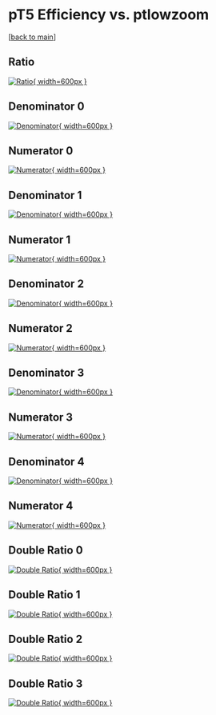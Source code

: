 # pT5 Efficiency vs. ptlowzoom

[[back to main](./)]



## Ratio

[![Ratio](../mtv/var/pT5_vtr_321_-1_eff_ptlowzoom.png){ width=600px }](../mtv/var/pT5_vtr_321_-1_eff_ptlowzoom.pdf)

## Denominator 0

[![Denominator](../mtv/den/pT5_vtr_321_-1_eff_ptlowzoom_den0.png){ width=600px }](../mtv/den/pT5_vtr_321_-1_eff_ptlowzoom_den0.pdf)

## Numerator 0

[![Numerator](../mtv/num/pT5_vtr_321_-1_eff_ptlowzoom_num0.png){ width=600px }](../mtv/num/pT5_vtr_321_-1_eff_ptlowzoom_num0.pdf)

## Denominator 1

[![Denominator](../mtv/den/pT5_vtr_321_-1_eff_ptlowzoom_den1.png){ width=600px }](../mtv/den/pT5_vtr_321_-1_eff_ptlowzoom_den1.pdf)

## Numerator 1

[![Numerator](../mtv/num/pT5_vtr_321_-1_eff_ptlowzoom_num1.png){ width=600px }](../mtv/num/pT5_vtr_321_-1_eff_ptlowzoom_num1.pdf)

## Denominator 2

[![Denominator](../mtv/den/pT5_vtr_321_-1_eff_ptlowzoom_den2.png){ width=600px }](../mtv/den/pT5_vtr_321_-1_eff_ptlowzoom_den2.pdf)

## Numerator 2

[![Numerator](../mtv/num/pT5_vtr_321_-1_eff_ptlowzoom_num2.png){ width=600px }](../mtv/num/pT5_vtr_321_-1_eff_ptlowzoom_num2.pdf)

## Denominator 3

[![Denominator](../mtv/den/pT5_vtr_321_-1_eff_ptlowzoom_den3.png){ width=600px }](../mtv/den/pT5_vtr_321_-1_eff_ptlowzoom_den3.pdf)

## Numerator 3

[![Numerator](../mtv/num/pT5_vtr_321_-1_eff_ptlowzoom_num3.png){ width=600px }](../mtv/num/pT5_vtr_321_-1_eff_ptlowzoom_num3.pdf)

## Denominator 4

[![Denominator](../mtv/den/pT5_vtr_321_-1_eff_ptlowzoom_den4.png){ width=600px }](../mtv/den/pT5_vtr_321_-1_eff_ptlowzoom_den4.pdf)

## Numerator 4

[![Numerator](../mtv/num/pT5_vtr_321_-1_eff_ptlowzoom_num4.png){ width=600px }](../mtv/num/pT5_vtr_321_-1_eff_ptlowzoom_num4.pdf)

## Double Ratio 0

[![Double Ratio](../mtv/ratio/pT5_vtr_321_-1_eff_ptlowzoom_ratio0.png){ width=600px }](../mtv/ratio/pT5_vtr_321_-1_eff_ptlowzoom_ratio0.pdf)

## Double Ratio 1

[![Double Ratio](../mtv/ratio/pT5_vtr_321_-1_eff_ptlowzoom_ratio1.png){ width=600px }](../mtv/ratio/pT5_vtr_321_-1_eff_ptlowzoom_ratio1.pdf)

## Double Ratio 2

[![Double Ratio](../mtv/ratio/pT5_vtr_321_-1_eff_ptlowzoom_ratio2.png){ width=600px }](../mtv/ratio/pT5_vtr_321_-1_eff_ptlowzoom_ratio2.pdf)

## Double Ratio 3

[![Double Ratio](../mtv/ratio/pT5_vtr_321_-1_eff_ptlowzoom_ratio3.png){ width=600px }](../mtv/ratio/pT5_vtr_321_-1_eff_ptlowzoom_ratio3.pdf)

